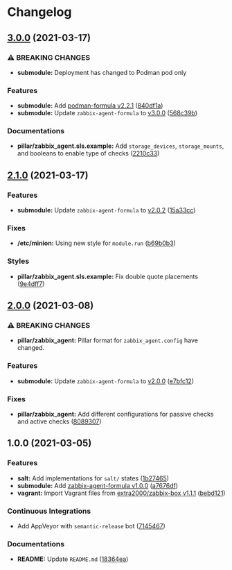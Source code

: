 # Changelog

## [3.0.0](https://github.com/extra2000/zabbix-agent-box/compare/v2.1.0...v3.0.0) (2021-03-17)


### ⚠ BREAKING CHANGES

* **submodule:** Deployment has changed to Podman pod only

### Features

* **submodule:** Add [podman-formula v2.2.1](https://github.com/extra2000/podman-formula/releases/tag/v2.2.1) ([840df1a](https://github.com/extra2000/zabbix-agent-box/commit/840df1aea444bfbe5b025626eba970c203d97b65))
* **submodule:** Update `zabbix-agent-formula` to [v3.0.0](https://github.com/extra2000/zabbix-agent-formula/releases/tag/v3.0.0) ([568c39b](https://github.com/extra2000/zabbix-agent-box/commit/568c39bb71c7150b99cc7979266231f6bdaa4596))


### Documentations

* **pillar/zabbix_agent.sls.example:** Add `storage_devices`, `storage_mounts`, and booleans to enable type of checks ([2210c33](https://github.com/extra2000/zabbix-agent-box/commit/2210c33de9cf448e5004dd59468cb868a3db0a5f))

## [2.1.0](https://github.com/extra2000/zabbix-agent-box/compare/v2.0.0...v2.1.0) (2021-03-17)


### Features

* **submodule:** Update `zabbix-agent-formula` to [v2.0.2](https://github.com/extra2000/zabbix-agent-formula/releases/tag/v2.0.2) ([15a33cc](https://github.com/extra2000/zabbix-agent-box/commit/15a33cc1556d714b6bc2b369ea2277d3b3e103d6))


### Fixes

* **/etc/minion:** Using new style for `module.run` ([b69b0b3](https://github.com/extra2000/zabbix-agent-box/commit/b69b0b300ee6eac8d97d1905fc7ccf9b42d95aec))


### Styles

* **pillar/zabbix_agent.sls.example:** Fix double quote placements ([9e4dff7](https://github.com/extra2000/zabbix-agent-box/commit/9e4dff70c1e6fc823ebd3cfa75b5e187369bc92f))

## [2.0.0](https://github.com/extra2000/zabbix-agent-box/compare/v1.0.0...v2.0.0) (2021-03-08)


### ⚠ BREAKING CHANGES

* **pillar/zabbix_agent:** Pillar format for `zabbix_agent.config` have changed.

### Features

* **submodule:** Update `zabbix-agent-formula` to [v2.0.0](https://github.com/extra2000/zabbix-agent-formula/releases/tag/v2.0.0) ([e7bfc12](https://github.com/extra2000/zabbix-agent-box/commit/e7bfc12960137bde2e66e99e594221dbf00ff4c3))


### Fixes

* **pillar/zabbix_agent:** Add different configurations for passive checks and active checks ([8089307](https://github.com/extra2000/zabbix-agent-box/commit/808930793904879c4fe2f51ad55e39dc4ec2855c))

## 1.0.0 (2021-03-05)


### Features

* **salt:** Add implementations for `salt/` states ([1b27465](https://github.com/extra2000/zabbix-agent-box/commit/1b27465301eb76dfab88d80cf8db01d8ec8afb3f))
* **submodule:** Add [zabbix-agent-formula v1.0.0](https://github.com/extra2000/zabbix-agent-formula/releases/tag/v1.0.0) ([a7676df](https://github.com/extra2000/zabbix-agent-box/commit/a7676dfdfa346f413c9c952aca8f3f90103f1a24))
* **vagrant:** Import Vagrant files from [extra2000/zabbix-box v1.1.1](https://github.com/extra2000/zabbix-box/releases/tag/v1.1.1) ([bebd121](https://github.com/extra2000/zabbix-agent-box/commit/bebd12111f866aebc34d243f2fb37d8108ab8de7))


### Continuous Integrations

* Add AppVeyor with `semantic-release` bot ([7145467](https://github.com/extra2000/zabbix-agent-box/commit/714546775a9f1a3a152e8086ad30496d35d6619f))


### Documentations

* **README:** Update `README.md` ([18364ea](https://github.com/extra2000/zabbix-agent-box/commit/18364eabd79e3187850aa19c5bd79e55634bc4e7))
